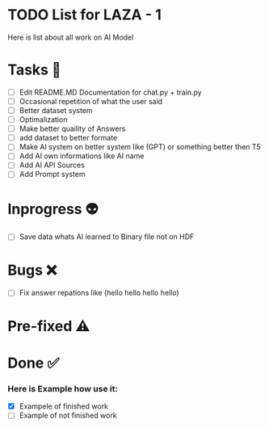 # TODO List for LAZA - 1
Here is list about all work on AI Model

# Tasks 👋

- [ ]  Edit README.MD Documentation for chat.py + train.py
- [ ]  Occasional repetition of what the user said
- [ ]  Better dataset system
- [ ]  Optimalization
- [ ]  Make better quaility of Answers
- [ ]  add dataset to better formate
- [ ]  Make AI system on better system like (GPT) or something better then T5
- [ ]  Add AI own informations like AI name
- [ ]  Add AI API Sources
- [ ]  Add Prompt system

# Inprogress 👽

- [ ]  Save data whats AI learned to Binary file not on HDF

# Bugs ❌

- [ ]  Fix answer repations like (hello hello hello hello)

# Pre-fixed ⚠️

# Done ✅


### Here is Example how use it:
- [X]  Exampele of finished work
- [ ]  Example of not finished work